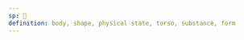 ```yaml
---
sp: 󱥛
definition: body, shape, physical state, torso, substance, form
---
```

<!-- sijelo is about bodies and torsos. it's about your physical state, but can be extended to be about representations of you in digital spaces. -->